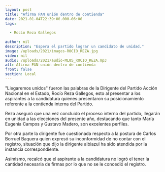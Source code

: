 ```yaml
---
layout: post
title: "Afirma PAN unión dentro de contienda"
date: 2021-01-04T22:39:00.000-06:00
tags:
  
  - Rocío Reza Gallegos
  
author: nil
description: "Espera el partido lograr un candidato de unidad."
image: /uploads/2021/images-ROCIO_REZA.jpg
video: nil
audio: /uploads/2021/audio-ML05_ROCIO_REZA.mp3
alt: Afirma PAN unión dentro de contienda
front: false
section: Local
---
```


"Llegaremos unidos" fueron las palabras de la Dirigente del Partido Acción Nacional en el Estado, Rocío Reza Gallegos, esto al presentar a los aspirantes a la candidatura quienes presentaron su posicionamiento referente a la contienda interna del Partido. 

Reza aseguró que una vez concluido el proceso interno del partido, llegarán en unidad a las elecciones del presente año, destacando que tanto María Eugenia Campos y Gustavo Madero, son excelentes perfiles.

Por otra parte la dirigente fue cuestionada respecto a la postura de Carlos Borruel Baquera quien expresó su inconformidad de no contar con el registro, situación que dijo la dirigente albiazul ha sido atendida por la instancia correspondiente.

Asimismo, recalcó que el aspirante a la candidatura no logró el tener la cantidad necesaria de firmas por lo que no se le concedió el registro.